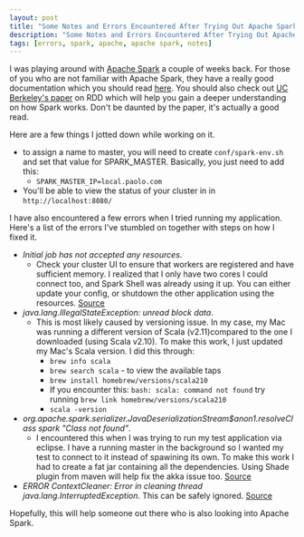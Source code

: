 ```yaml
---
layout: post
title: "Some Notes and Errors Encountered After Trying Out Apache Spark"
description: "Some Notes and Errors Encountered After Trying Out Apache Spark"
tags: [errors, spark, apache, apache spark, notes]
---
```


I was playing around with [Apache Spark](https://spark.apache.org/) a couple of weeks back. For those of you who are not familiar with Apache Spark, they have a really good documentation which you should read [here](https://spark.apache.org/docs/latest/quick-start.html). You should also check out [UC Berkeley's paper](https://www.cs.berkeley.edu/~matei/papers/2012/nsdi_spark.pdf) on RDD which will help you gain a deeper understanding on how Spark works. Don't be daunted by the paper, it's actually a good read.

Here are a few things I jotted down while working on it.

- to assign a name to master, you will need to create ```conf/spark-env.sh``` and set that value for SPARK_MASTER. Basically, you just need to add this:
	- ```SPARK_MASTER_IP=local.paolo.com```
- You'll be able to view the status of your cluster in in ```http://localhost:8080/```

I have also encountered a few errors when I tried running my application. Here's a list of the errors I've stumbled on together with steps on how I fixed it.

- _Initial job has not accepted any resources_. 
	- Check your cluster UI to ensure that workers are registered and have sufficient memory. I realized that I only have two cores I could connect too, and Spark Shell was already using it up. You can either update your config, or shutdown the other application using the resources. [Source](http://www.datastax.com/dev/blog/common-spark-troubleshooting)
- _java.lang.IllegalStateException: unread block data_.
	- This is most likely caused by versioning issue. In my case, my Mac was running a different version of Scala (v2.11)compared to the one I downloaded (using Scala v2.10). To make this work, I just updated my Mac's Scala version. I did this through:
		- ```brew info scala```
		- ```brew search scala``` - to view the available taps
		- ```brew install homebrew/versions/scala210```
		- If you encounter this: ```bash: scala: command not found``` try running ```brew link homebrew/versions/scala210```
		- ```scala -version```
- _org.apache.spark.serializer.JavaDeserializationStream$$anon$1.resolveClass spark "Class not found"_. 
	- I encountered this when I was trying to run my test application via eclipse. I have a running master in the background so I wanted my test to connect to it instead of spawining its own. To make this work I had to create a fat jar containing all the dependencies. Using Shade plugin from maven will help fix the akka issue too. [Source](http://stackoverflow.com/questions/26892389/org-apache-spark-sparkexception-job-aborted-due-to-stage-failure-task-from-app)
- _ERROR ContextCleaner: Error in cleaning thread java.lang.InterruptedException_. This can be safely ignored. [Source](http://apache-spark-user-list.1001560.n3.nabble.com/Error-in-run-spark-ContextCleaner-under-Spark-1-0-0-td8135.html)

Hopefully, this will help someone out there who is also looking into Apache Spark.